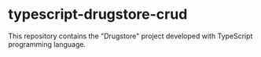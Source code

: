 # typescript-drugstore-crud
This repository contains the "Drugstore" project developed with TypeScript programming language.
